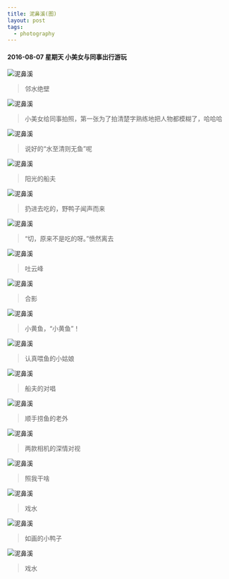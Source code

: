 ```yaml
---
title: 泥鼻溪(图)
layout: post
tags:
  - photography
---
```


#### 2016-08-07 星期天 小美女与同事出行游玩

![泥鼻溪](/media/files/2016/08a/DSC_0366_meitu_14.jpg)

> 邻水绝壁

![泥鼻溪](/media/files/2016/08a/DSC_0327_meitu_2.jpg)

> 小美女给同事拍照，第一张为了拍清楚字熟练地把人物都模糊了，哈哈哈

![泥鼻溪](/media/files/2016/08a/DSC_0330_meitu_3.jpg)

> 说好的“水至清则无鱼”呢

![泥鼻溪](/media/files/2016/08a/DSC_0338_meitu_4.jpg)

> 阳光的船夫

![泥鼻溪](/media/files/2016/08a/DSC_0343_meitu_7.jpg)

> 扔进去吃的，野鸭子闻声而来

![泥鼻溪](/media/files/2016/08a/DSC_0344_meitu_8.jpg)

> “切，原来不是吃的呀。”愤然离去

![泥鼻溪](/media/files/2016/08a/DSC_0374_meitu_15.jpg)

> 吐云峰

![泥鼻溪](/media/files/2016/08a/DSC_0391_meitu_16.jpg)

> 合影

![泥鼻溪](/media/files/2016/08a/DSC_0401_meitu_17.jpg)

> 小黄鱼，“小黄鱼”！

![泥鼻溪](/media/files/2016/08a/DSC_0409_meitu_18.jpg)

> 认真喂鱼的小姑娘

![泥鼻溪](/media/files/2016/08a/DSC_0410_meitu_20.jpg)

> 船夫的对唱

![泥鼻溪](/media/files/2016/08a/DSC_0414_meitu_21.jpg)

> 顺手捞鱼的老外

![泥鼻溪](/media/files/2016/08a/DSC_0415_meitu_22.jpg)

> 两款相机的深情对视

![泥鼻溪](/media/files/2016/08a/DSC_0431_meitu_23.jpg)

> 照我干啥

![泥鼻溪](/media/files/2016/08a/DSC_0434_meitu_24.jpg)

> 戏水

![泥鼻溪](/media/files/2016/08a/DSC_0435_meitu_25.jpg)

> 如画的小鸭子

![泥鼻溪](/media/files/2016/08a/DSC_0437_meitu_26.jpg)

> 戏水

